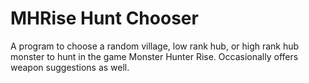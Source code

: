 # MHRise Hunt Chooser
A program to choose a random village, low rank hub, or high rank hub monster to hunt in the game Monster Hunter Rise.
Occasionally offers weapon suggestions as well.